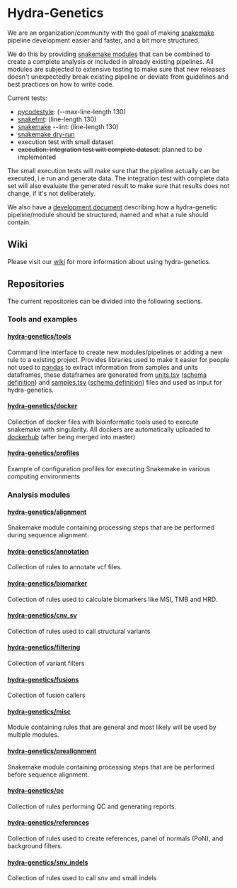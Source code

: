 # Hydra-Genetics

We are an organization/community with the goal of making [snakemake](https://snakemake.readthedocs.io/en/stable/index.html) pipeline development easier and faster, and a bit more structured. 

We do this by providing [snakemake modules](https://snakemake.readthedocs.io/en/stable/snakefiles/modularization.html#modules) that can be combined to create a complete analysis or included in already existing pipelines. All modules are subjected to extensive testing to make sure that new releases doesn't unexpectedly break existing pipeline or deviate from guidelines and best practices on how to write code. 

Current tests:
- [pycodestyle](https://pycodestyle.pycqa.org/en/latest/): (--max-line-length 130)
- [snakefmt](https://github.com/snakemake/snakefmt): (line-length 130)
- [snakemake](https://snakemake.readthedocs.io/en/stable/executing/cli.html?highlight=lint#UTILITIES) --lint: (line-length 130)
- [snakemake dry-run](https://snakemake.readthedocs.io/en/stable/executing/cli.html#useful-command-line-arguments)
- execution test with small dataset
- ~~execution: integration test witt complete dataset~~: planned to be implemented 

The small execution tests will make sure that the pipeline actually can be executed, i.e run and generate data. The integration test with complete data set will also evaluate the generated result to make sure that results does not change, if it's not deliberately.  

We also have a [development document](https://docs.google.com/document/d/1l2v1ItZBTDaI72vQPZcaQzxwVUao78XzIJvGASAAD9E/edit?usp=sharing) describing how a hydra-genetic pipeline/module should be structured, named and what a rule should contain.    

## Wiki
Please visit our [wiki](https://github.com/hydra-genetics/.github/wiki) for more information about using hydra-genetics.

## Repositories 
The current repositories can be divided into the following sections.

### Tools and examples

#### [hydra-genetics/tools](https://github.com/hydra-genetics/tools)
Command line interface to create new modules/pipelines or adding a new rule to a existing project. Provides libraries used to make it easier for people not used to [pandas](https://pandas.pydata.org/) to extract information from samples and units dataframes, these dataframes are generated from [units.tsv](https://github.com/hydra-genetics/prealignment/blob/develop/.tests/integration/units.tsv) ([schema definition](https://github.com/hydra-genetics/prealignment/blob/develop/workflow/schemas/units.schema.yaml)) and [samples.tsv](https://github.com/hydra-genetics/prealignment/blob/develop/.tests/integration/samples.tsv) ([schema definition](https://github.com/hydra-genetics/prealignment/blob/develop/workflow/schemas/samples.schema.yaml)) files  and used as input for hydra-genetics. 

#### [hydra-genetics/docker](https://github.com/hydra-genetics/docker)
Collection of docker files with bioinformatic tools used to execute snakemake with singularity. All dockers are automatically uploaded to [dockerhub](https://hub.docker.com/u/hydragenetics) (after being merged into master)

#### [hydra-genetics/profiles](https://github.com/hydra-genetics/profiles)
Example of configuration profiles for executing Snakemake in various computing environments


### Analysis modules

#### [hydra-genetics/alignment](https://github.com/hydra-genetics/alignment)
Snakemake module containing processing steps that are be performed during sequence alignment.

#### [hydra-genetics/annotation](https://github.com/hydra-genetics/annotation)
Collection of rules to annotate vcf files.

#### [hydra-genetics/biomarker](https://github.com/hydra-genetics/biomarker)
Collection of rules used to calculate biomarkers like MSI, TMB and HRD.

#### [hydra-genetics/cnv_sv](https://github.com/hydra-genetics/cnv_sv)
Collection of rules used to call structural variants

#### [hydra-genetics/filtering](https://github.com/hydra-genetics/filtering)
Collection of variant filters

#### [hydra-genetics/fusions](https://github.com/hydra-genetics/fusions)
Collection of fusion callers

#### [hydra-genetics/misc](https://github.com/hydra-genetics/misc)
Module containing rules that are general and most likely will be used by multiple modules.

#### [hydra-genetics/prealignment](https://github.com/hydra-genetics/prealignment)
Snakemake module containing processing steps that are be performed before sequence alignment.

#### [hydra-genetics/qc](https://github.com/hydra-genetics/qc)
Collection of rules performing QC and generating reports.

#### [hydra-genetics/references](https://github.com/hydra-genetics/references)
Collection of rules used to create references, panel of normals (PoN), and background filters.

#### [hydra-genetics/snv_indels](https://github.com/hydra-genetics/snv_indels)
Collection of rules used to call snv and small indels









